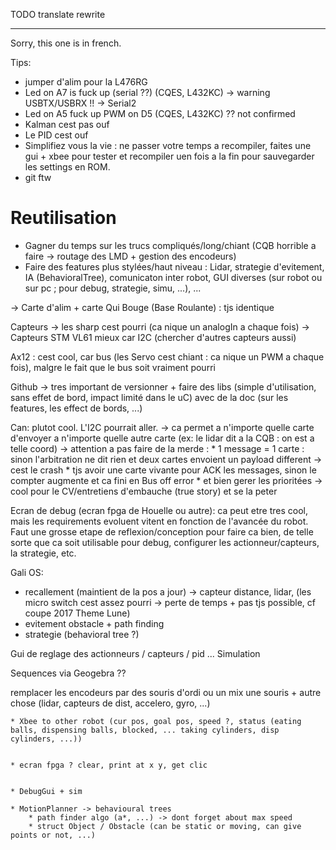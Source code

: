 
TODO
    translate
    rewrite

---

Sorry, this one is in french.

Tips:

* jumper d'alim pour la L476RG
* Led on A7 is fuck up (serial ??) (CQES, L432KC) -> warning USBTX/USBRX !! -> Serial2
* Led on A5 fuck up PWM on D5 (CQES, L432KC) ?? not confirmed
* Kalman cest pas ouf
* Le PID cest ouf
* Simplifiez vous la vie : ne passer votre temps a recompiler, faites une gui + xbee pour tester et recompiler uen fois a la fin pour sauvegarder les settings en ROM.
* git ftw


# Reutilisation

* Gagner du temps sur les trucs compliqués/long/chiant (CQB horrible a faire -> routage des LMD + gestion des encodeurs)
* Faire des features plus stylées/haut niveau : Lidar, strategie d'evitement, IA (BehavioralTree), comunicaton inter robot, GUI diverses (sur robot ou sur pc ; pour debug, strategie, simu, ...), ...

-> Carte d'alim + carte Qui Bouge (Base Roulante) : tjs identique

Capteurs
-> les sharp cest pourri (ca nique un analogIn a chaque fois)
-> Capteurs STM VL61 mieux car I2C (chercher d'autres capteurs aussi)


Ax12 : cest cool, car bus (les Servo cest chiant : ca nique un PWM a chaque fois), malgre le fait que le bus soit vraiment pourri

Github -> tres important de versionner + faire des libs (simple d'utilisation, sans effet de bord, impact limité dans le uC) avec de la doc (sur les features, les effect de bords, ...)

Can: plutot cool. L'I2C pourrait aller.
-> ca permet a n'importe quelle carte d'envoyer a n'importe quelle autre carte (ex: le lidar dit a la CQB : on est a telle coord)
-> attention a pas faire de la merde :
    * 1 message = 1 carte : sinon l'arbitration ne dit rien et deux cartes envoient un payload different -> cest le crash
    * tjs avoir une carte vivante pour ACK les messages, sinon le compter augmente et ca fini en Bus off error
    * et bien gerer les prioritées
-> cool pour le CV/entretiens d'embauche (true story) et se la peter

Ecran de debug (ecran fpga de Houelle ou autre):
ca peut etre tres cool, mais les requirements evoluent vitent en fonction de l'avancée du robot. Faut une grosse etape de reflexion/conception pour faire ca bien, de telle sorte que ca soit utilisable pour debug, configurer les actionneur/capteurs, la strategie, etc.

Gali OS:
* recallement (maintient de la pos a jour) -> capteur distance, lidar, (les micro switch cest assez pourri -> perte de temps + pas tjs possible, cf coupe 2017 Theme Lune)
* evitement obstacle + path finding
* strategie (behavioral tree ?)

Gui de reglage des actionneurs / capteurs / pid ...
Simulation

Sequences via Geogebra ??

remplacer les encodeurs par des souris d'ordi ou un mix une souris + autre chose (lidar, capteurs de dist, accelero, gyro, ...)


    * Xbee to other robot (cur pos, goal pos, speed ?, status (eating balls, dispensing balls, blocked, ... taking cylinders, disp cylinders, ...))


    * ecran fpga ? clear, print at x y, get clic


    * DebugGui + sim

    * MotionPlanner -> behavioural trees
        * path finder algo (a*, ...) -> dont forget about max speed
        * struct Object / Obstacle (can be static or moving, can give points or not, ...)


